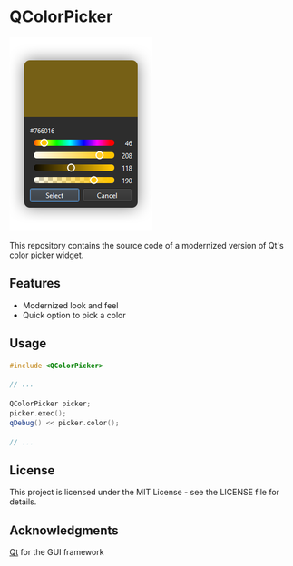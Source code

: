 # QColorPicker

![Screenshot](docs/images/screenshot.png)

This repository contains the source code of a modernized version of Qt's color picker widget.

## Features

* Modernized look and feel
* Quick option to pick a color

## Usage

```cpp
#include <QColorPicker>

// ...

QColorPicker picker;
picker.exec();
qDebug() << picker.color();

// ...
```

## License

This project is licensed under the MIT License - see the LICENSE file for details.

## Acknowledgments

[Qt](https://github.com/qt/qtbase) for the GUI framework
